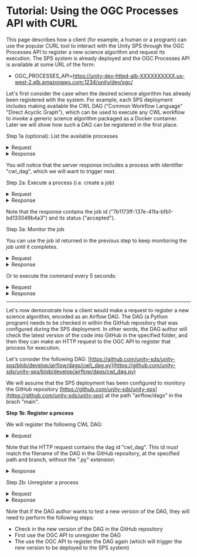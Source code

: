 # Tutorial: Using the OGC Processes API with CURL

This page describes how a client (for example, a human or a program) can use the popular CURL tool to interact with the Unity SPS through the OGC Processes API to register a new science algorithm and request its execution. The SPS system is already deployed and the OGC Processes API is available at some URL of the form:&#x20;

* OGC\_PROCESSES\_API=https://unity-dev-httpd-alb-XXXXXXXXXX.us-west-2.elb.amazonaws.com:1234/unity/dev/ogc/

Let's first consider the case when the desired science algorithm has already been registered with the system. For example, each SPS deployment includes making available the CWL DAG ("Common Workflow Language" "Direct Acyclic Graph"), which can be used to execute any CWL workflow to invoke a generic science algorithm packaged as a Docker container. Later we will show how such a DAG can be registered in the first place.

Step 1a (optional): List the available processes



<details>

<summary>Request</summary>

curl -k -X GET "${OGC\_PROCESSES\_API}/processes" | jq

</details>

<details>

<summary>Response</summary>

{

&#x20; "processes": \[

&#x20;   {

&#x20;     "title": "Generic CWL Process",

&#x20;     "description": "This process executes any CWL workflow.",

&#x20;     "keywords": null,

&#x20;     "metadata": null,

&#x20;     "id": "cwl\_dag",

&#x20;     "version": "1.0.0",

&#x20;     "jobControlOptions": \[

&#x20;       "async-execute"

&#x20;     ],

&#x20;     "links": null

&#x20;   },

&#x20;   {

&#x20;     "title": "Karpenter Test Process",

&#x20;     "description": "This process tests Karpenter node provisioning with different instance types.",

&#x20;     "keywords": null,

&#x20;     "metadata": null,

&#x20;     "id": "karpenter\_test",

&#x20;     "version": "1.0.0",

&#x20;     "jobControlOptions": \[

&#x20;       "async-execute"

&#x20;     ],

&#x20;     "links": null

&#x20;   },

&#x20;   {

&#x20;     "title": "SBG Preprocess CWL Workflow",

&#x20;     "description": "This process executes the SBG Preprocess Workflow using CWL.",

&#x20;     "keywords": null,

&#x20;     "metadata": null,

&#x20;     "id": "sbg\_preprocess\_cwl\_dag",

&#x20;     "version": "1.0.0",

&#x20;     "jobControlOptions": \[

&#x20;       "async-execute"

&#x20;     ],

&#x20;     "links": null

&#x20;   }

&#x20; ],

&#x20; "links": \[]

}

</details>

You will notice that the server response includes a process with identifier "cwl\_dag", which we will want to trigger next.

Step 2a: Execute a process (i.e. create a job)

<details>

<summary>Request</summary>

&#x20;curl -s -X POST "${OGC\_PROCESSES\_API}/processes/cwl\_dag/execution" \\

-H "Content-Type: application/json" \\

-H "Prefer: respond-async" \\

\--data-binary @- << EOF | jq '.'

{

&#x20; "inputs": {

&#x20;   "cwl\_workflow": "https://raw.githubusercontent.com/unity-sds/sbg-workflows/main/preprocess/sbg-preprocess-workflow.cwl",

&#x20;   "cwl\_args": "https://raw.githubusercontent.com/unity-sds/sbg-workflows/main/preprocess/sbg-preprocess-workflow.dev.yml",

&#x20;   "request\_instance\_type": "r7i.xlarge",

&#x20;   "request\_storage": "10Gi"&#x20;

&#x20; },

&#x20; "outputs": {

&#x20;   "result": {

&#x20;     "transmissionMode": "reference"

&#x20;   }

&#x20; }

}

EOF

</details>

<details>

<summary>Response</summary>

\[

&#x20; \[

&#x20;   "process\_id",

&#x20;   "cwl\_dag"

&#x20; ],

&#x20; \[

&#x20;   "type",

&#x20;   "process"

&#x20; ],

&#x20; \[

&#x20;   "job\_id",

&#x20;   "7b1173ff-137e-41fa-bfb1-bd133049b4a3"

&#x20; ],

&#x20; \[

&#x20;   "status",

&#x20;   "accepted"

&#x20; ],

&#x20; \[

&#x20;   "message",

&#x20;   null

&#x20; ],

&#x20; \[

&#x20;   "exception",

&#x20;   null

&#x20; ],

&#x20; \[

&#x20;   "created",

&#x20;   "2025-01-29T20:33:05.521710"

&#x20; ],

&#x20; \[

&#x20;   "started",

&#x20;   null

&#x20; ],

&#x20; \[

&#x20;   "finished",

&#x20;   null

&#x20; ],

&#x20; \[

&#x20;   "updated",

&#x20;   "2025-01-29T20:33:05.521715"

&#x20; ],

&#x20; \[

&#x20;   "progress",

&#x20;   null

&#x20; ],

&#x20; \[

&#x20;   "links",

&#x20;   null

&#x20; ]

]

</details>

Note that the response contains the job id ("7b1173ff-137e-41fa-bfb1-bd133049b4a3") and its status ("accepted").&#x20;

Step 3a: Monitor the job

You can use the job id returned in the previous step to keep monitoring the job until it completes.

<details>

<summary>Request</summary>

JOB\_ID=7b1173ff-137e-41fa-bfb1-bd133049b4a3

curl "${OGC\_PROCESSES\_API}/jobs/${JOB\_ID}"

</details>

<details>

<summary>Response</summary>

{

&#x20; "processID": "cwl\_dag",

&#x20; "type": "process",

&#x20; "jobID": "7b1173ff-137e-41fa-bfb1-bd133049b4a3",

&#x20; "status": "running",

&#x20; "message": null,

&#x20; "exception": null,

&#x20; "created": "2025-01-29T20:33:05.521710Z",

&#x20; "started": null,

&#x20; "finished": null,

&#x20; "updated": "2025-01-29T20:41:47.598612Z",

&#x20; "progress": null,

&#x20; "links": null

}

</details>

Or to execute the command every 5 seconds:

<details>

<summary>Request</summary>

watch -n 5 "curl -s "${OGC\_PROCESSES\_API}/jobs/${JOB\_ID}" | jq"

</details>

<details>

<summary>Response</summary>

{

&#x20; "processID": "cwl\_dag",

&#x20; "type": "process",

&#x20; "jobID": "7b1173ff-137e-41fa-bfb1-bd133049b4a3",

&#x20; "status": "successful",

&#x20; "message": null,

&#x20; "exception": null,

&#x20; "created": "2025-01-29T20:33:05.521710Z",

&#x20; "started": null,

&#x20; "finished": "2025-01-29T20:48:11.943940Z",

&#x20; "updated": "2025-01-29T20:58:31.094170Z",

&#x20; "progress": null,

&#x20; "links": null

}

</details>

***

Let's now demonstrate how a client would make a request to register a new science algorithm, encoded as an Airflow DAG. The DAG (a Python program) needs to be checked in within the GitHub repository that was configured during the SPS deployment. In other words, the DAG author will check the latest version of the code into GitHub in the specified folder, and then they can make an HTTP request to the OGC API to register that process for execution.&#x20;

Let's consider the following DAG: [https://github.com/unity-sds/unity-sps/blob/develop/airflow/dags/cwl\_dag.py](https://github.com/unity-sds/unity-sps/blob/develop/airflow/dags/cwl_dag.py)

We will assume that the SPS deployment has been configured to monitory the GitHub repository [https://github.com/unity-sds/unity-sps](https://github.com/unity-sds/unity-sps) at the path "airflow/dags" in the brach "main".

**Step 1b: Register a process**

We will register the following CWL DAG:

<details>

<summary>Request</summary>

xxx

</details>

Note that the HTTP request contains the dag id "cwl\_dag". This id _must_ match the filename of the DAG in the GitHub repository, at the specified path and branch, without the ".py" extension.

<details>

<summary>Response</summary>

< HTTP/1.1 201 Created

< Date: Thu, 30 Jan 2025 11:55:45 GMT

< Content-Length: 37

< Connection: keep-alive

< Server: uvicorn



Process cwl\_dag deployed successfully%                &#x20;

</details>

Step 2b: Unregister a process

<details>

<summary>Request</summary>



</details>

<details>

<summary>Response</summary>



</details>

Note that if the DAG author wants to test a new version of the DAG, they will need to perform the following steps:

* Check in the new version of the DAG in the GitHub repository
* First use the OGC API to unregister the DAG
* The use the OGC API to register the DAG again (which will trigger the new version to be deployed to the SPS system)
